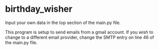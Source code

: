 # birthday_wisher

Input your own data in the top section of the main.py file.

This program is setup to send emails from a gmail account.
If you wish to change to a different email provider, change the SMTP entry on line 46 of the main.py file.

